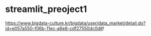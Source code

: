 # streamlit_preoject1

https://www.bigdata-culture.kr/bigdata/user/data_market/detail.do?id=e057a550-f06b-11ec-a6e8-cdf27550dc0d#!
